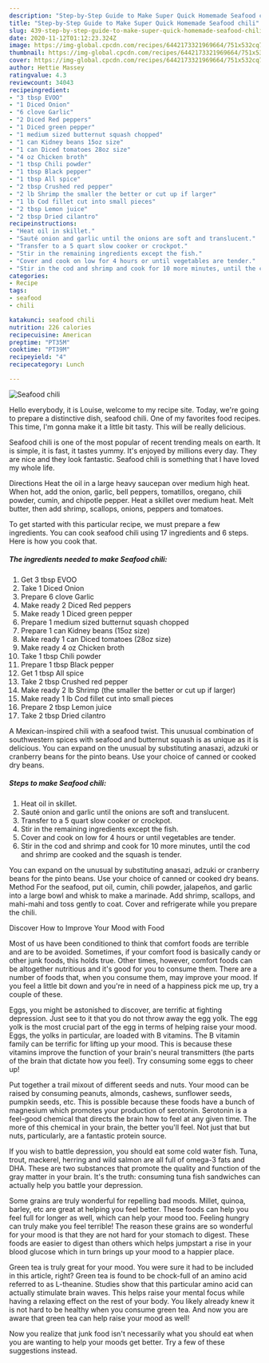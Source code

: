 ```yaml
---
description: "Step-by-Step Guide to Make Super Quick Homemade Seafood chili"
title: "Step-by-Step Guide to Make Super Quick Homemade Seafood chili"
slug: 439-step-by-step-guide-to-make-super-quick-homemade-seafood-chili
date: 2020-11-12T01:12:23.324Z
image: https://img-global.cpcdn.com/recipes/6442173321969664/751x532cq70/seafood-chili-recipe-main-photo.jpg
thumbnail: https://img-global.cpcdn.com/recipes/6442173321969664/751x532cq70/seafood-chili-recipe-main-photo.jpg
cover: https://img-global.cpcdn.com/recipes/6442173321969664/751x532cq70/seafood-chili-recipe-main-photo.jpg
author: Hettie Massey
ratingvalue: 4.3
reviewcount: 34043
recipeingredient:
- "3 tbsp EVOO"
- "1 Diced Onion"
- "6 clove Garlic"
- "2 Diced Red peppers"
- "1 Diced green pepper"
- "1 medium sized butternut squash chopped"
- "1 can Kidney beans 15oz size"
- "1 can Diced tomatoes 28oz size"
- "4 oz Chicken broth"
- "1 tbsp Chili powder"
- "1 tbsp Black pepper"
- "1 tbsp All spice"
- "2 tbsp Crushed red pepper"
- "2 lb Shrimp the smaller the better or cut up if larger"
- "1 lb Cod fillet cut into small pieces"
- "2 tbsp Lemon juice"
- "2 tbsp Dried cilantro"
recipeinstructions:
- "Heat oil in skillet."
- "Sauté onion and garlic until the onions are soft and translucent."
- "Transfer to a 5 quart slow cooker or crockpot."
- "Stir in the remaining ingredients except the fish."
- "Cover and cook on low for 4 hours or until vegetables are tender."
- "Stir in the cod and shrimp and cook for 10 more minutes, until the cod and shrimp are cooked and the squash is tender."
categories:
- Recipe
tags:
- seafood
- chili

katakunci: seafood chili 
nutrition: 226 calories
recipecuisine: American
preptime: "PT35M"
cooktime: "PT39M"
recipeyield: "4"
recipecategory: Lunch

---
```



![Seafood chili](https://img-global.cpcdn.com/recipes/6442173321969664/751x532cq70/seafood-chili-recipe-main-photo.jpg)

Hello everybody, it is Louise, welcome to my recipe site. Today, we're going to prepare a distinctive dish, seafood chili. One of my favorites food recipes. This time, I'm gonna make it a little bit tasty. This will be really delicious.

Seafood chili is one of the most popular of recent trending meals on earth. It is simple, it is fast, it tastes yummy. It's enjoyed by millions every day. They are nice and they look fantastic. Seafood chili is something that I have loved my whole life.

Directions Heat the oil in a large heavy saucepan over medium high heat. When hot, add the onion, garlic, bell peppers, tomatillos, oregano, chili powder, cumin, and chipotle pepper. Heat a skillet over medium heat. Melt butter, then add shrimp, scallops, onions, peppers and tomatoes.


To get started with this particular recipe, we must prepare a few ingredients. You can cook seafood chili using 17 ingredients and 6 steps. Here is how you cook that.

<!--inarticleads1-->

##### The ingredients needed to make Seafood chili:

1. Get 3 tbsp EVOO
1. Take 1 Diced Onion
1. Prepare 6 clove Garlic
1. Make ready 2 Diced Red peppers
1. Make ready 1 Diced green pepper
1. Prepare 1 medium sized butternut squash chopped
1. Prepare 1 can Kidney beans (15oz size)
1. Make ready 1 can Diced tomatoes (28oz size)
1. Make ready 4 oz Chicken broth
1. Take 1 tbsp Chili powder
1. Prepare 1 tbsp Black pepper
1. Get 1 tbsp All spice
1. Take 2 tbsp Crushed red pepper
1. Make ready 2 lb Shrimp (the smaller the better or cut up if larger)
1. Make ready 1 lb Cod fillet cut into small pieces
1. Prepare 2 tbsp Lemon juice
1. Take 2 tbsp Dried cilantro


A Mexican-inspired chili with a seafood twist. This unusual combination of southwestern spices with seafood and butternut squash is as unique as it is delicious. You can expand on the unusual by substituting anasazi, adzuki or cranberry beans for the pinto beans. Use your choice of canned or cooked dry beans. 

<!--inarticleads2-->

##### Steps to make Seafood chili:

1. Heat oil in skillet.
1. Sauté onion and garlic until the onions are soft and translucent.
1. Transfer to a 5 quart slow cooker or crockpot.
1. Stir in the remaining ingredients except the fish.
1. Cover and cook on low for 4 hours or until vegetables are tender.
1. Stir in the cod and shrimp and cook for 10 more minutes, until the cod and shrimp are cooked and the squash is tender.


You can expand on the unusual by substituting anasazi, adzuki or cranberry beans for the pinto beans. Use your choice of canned or cooked dry beans. Method For the seafood, put oil, cumin, chili powder, jalapeños, and garlic into a large bowl and whisk to make a marinade. Add shrimp, scallops, and mahi-mahi and toss gently to coat. Cover and refrigerate while you prepare the chili. 

Discover How to Improve Your Mood with Food


Most of us have been conditioned to think that comfort foods are terrible and are to be avoided. Sometimes, if your comfort food is basically candy or other junk foods, this holds true. Other times, however, comfort foods can be altogether nutritious and it's good for you to consume them. There are a number of foods that, when you consume them, may improve your mood. If you feel a little bit down and you're in need of a happiness pick me up, try a couple of these.

Eggs, you might be astonished to discover, are terrific at fighting depression. Just see to it that you do not throw away the egg yolk. The egg yolk is the most crucial part of the egg in terms of helping raise your mood. Eggs, the yolks in particular, are loaded with B vitamins. The B vitamin family can be terrific for lifting up your mood. This is because these vitamins improve the function of your brain's neural transmitters (the parts of the brain that dictate how you feel). Try consuming some eggs to cheer up!

Put together a trail mixout of different seeds and nuts. Your mood can be raised by consuming peanuts, almonds, cashews, sunflower seeds, pumpkin seeds, etc. This is possible because these foods have a bunch of magnesium which promotes your production of serotonin. Serotonin is a feel-good chemical that directs the brain how to feel at any given time. The more of this chemical in your brain, the better you'll feel. Not just that but nuts, particularly, are a fantastic protein source.

If you wish to battle depression, you should eat some cold water fish. Tuna, trout, mackerel, herring and wild salmon are all full of omega-3 fats and DHA. These are two substances that promote the quality and function of the gray matter in your brain. It's the truth: consuming tuna fish sandwiches can actually help you battle your depression. 

Some grains are truly wonderful for repelling bad moods. Millet, quinoa, barley, etc are great at helping you feel better. These foods can help you feel full for longer as well, which can help your mood too. Feeling hungry can truly make you feel terrible! The reason these grains are so wonderful for your mood is that they are not hard for your stomach to digest. These foods are easier to digest than others which helps jumpstart a rise in your blood glucose which in turn brings up your mood to a happier place.

Green tea is truly great for your mood. You were sure it had to be included in this article, right? Green tea is found to be chock-full of an amino acid referred to as L-theanine. Studies show that this particular amino acid can actually stimulate brain waves. This helps raise your mental focus while having a relaxing effect on the rest of your body. You likely already knew it is not hard to be healthy when you consume green tea. And now you are aware that green tea can help raise your mood as well!

Now you realize that junk food isn't necessarily what you should eat when you are wanting to help your moods get better. Try  a few  of  these  suggestions  instead.

